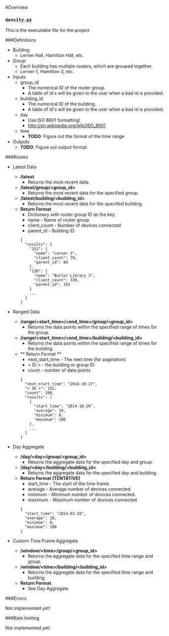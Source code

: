 
#Overview

### `density.py`

This is the executable file for the project.


###Definitions
- Building
  - Lerner Hall, Hamilton Hall, etc.
- Group
  - Each building has multiple routers, which are grouped together.
  - Lerner-1, Hamilton-3, etc.
- Inputs
  - group_id
    - The numerical ID of the router group.
    - A table of id's will be given to the user when a bad id is provided.
  - building_id
    - The numerical ID of the building.
    - A table of id's will be given to the user when a bad id is provided.
  - day
    - Use ISO 8601 formatting!
    - http://en.wikipedia.org/wiki/ISO_8601
  - time
    - **TODO**: Figure out the format of the time range
- Outputs
  - **TODO**: Figure out output format.

###Routes
- Latest Data
  - **/latest**
    - Returns the most recent data.
  - **/latest/group/\<group_id\>**
    - Returns the most recent data for the specified group.
  - **/latest/building/\<building_id\>**
    - Returns the most recent data for the speciifed building.
  - **Return Format**
    - Dictionary with router group ID as the key.
    - name - Name of router group
    - client_count - Number of devices connected
    - parent_id - Building ID.
    ```
    {
      "results": {
        "152": {
          "name": "Lerner 3",
          "client_count": 70,
          "parent_id": 84
        }.
        "130": {
          "name": "Butler Library 3",
          "client_count": 328,
          "parent_id": 103
        }
        ...
      }
    }
    ```
- Ranged Data
  - **/range/\<start_time\>/\<end_time\>/group/\<group_id\>**
    - Returns the data points within the specified range of times for the group.
  - **/range/\<start_time\>/\<end_time\>/building/\<building_id\>**
    - Returns the data points within the specified range of times for the building.
  - ** Return Format **
    - next_start_time - The next time (for pagination)
    - < ID > - the building or group ID
    - count - number of data points
    ```
    {
      "next_start_time": "2014-10-27",
      "< ID >": 152,
      "count": 100,
      "results": [
        {
          "start_time": "2014-10-20",
          "average": 10,
          "minimum": 0,
          "maximum": 100
        },
        ...
      ]
    }
    ```

- Day Aggregate
  - **/day/\<day\>/group/\<group_id\>**
    - Returns the aggregate data for the specified day and group.
  - **/day/\<day\>/building/\<building_id\<**
    - Returns the aggregate data for the specified day and building.
  - **Return Format (TENTATIVE)**
    - start_time - The start of the time frame.
    - average - Average number of devices connected.
    - minimum - Minimum number of devices connected.
    - maximum - Maximum number of devices connected.
    ```
    {
      "start_time": "2014-03-28",
      "average": 10,
      "minimum": 0,
      "maximum": 100
    }
    ```

- Custom Time Frame Aggregate
  - **/window/\<time\>/group/\<group_id\>**
    - Returns the aggregate data for the specified time range and group.
  - **/window/\<time\>/building/\<building_id\>**
    - Returns the aggregate data for the specified time range and building.
  - **Return Format**
    - See Day Aggregate

###Errors

Not implemented yet!


###Rate limiting

Not implemented yet!

